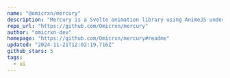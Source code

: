 ```yaml
---
name: "@omicrxn/mercury"
description: "Mercury is a Svelte animation library using AnimeJS under the hood. It simplifies complex animations with Svelte actions, provides layout and exit animations, and integrates seamlessly with Svelte features."
repo_url: "https://github.com/Omicrxn/mercury"
author: "omicrxn-dev"
homepage: "https://github.com/Omicrxn/mercury#readme"
updated: "2024-11-21T12:02:19.716Z"
github_stars: 5
tags: 
  - ui
---
```

